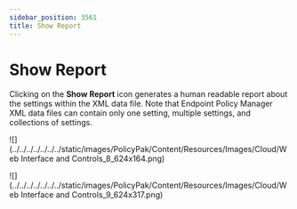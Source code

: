 ```yaml
---
sidebar_position: 3561
title: Show Report
---
```


# Show Report

Clicking on the **Show Report** icon generates a human readable report about the settings within the XML data file. Note that Endpoint Policy Manager XML data files can contain only one setting, multiple settings, and collections of settings.

![](../../../../../../../static/images/PolicyPak/Content/Resources/Images/Cloud/Web Interface and Controls_8_624x164.png)

![](../../../../../../../static/images/PolicyPak/Content/Resources/Images/Cloud/Web Interface and Controls_9_624x317.png)
